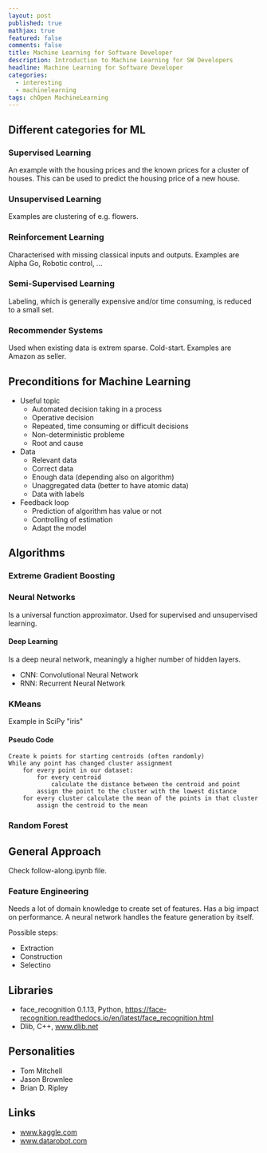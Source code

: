 ```yaml
---
layout: post
published: true
mathjax: true
featured: false
comments: false
title: Machine Learning for Software Developer
description: Introduction to Machine Learning for SW Developers
headline: Machine Learning for Software Developer
categories:
  - interesting
  - machinelearning
tags: chOpen MachineLearning
---
```

## Different categories for ML

### Supervised Learning
An example with the housing prices and the known prices for a cluster of houses. This can be used to predict the housing price of a new house.

### Unsupervised Learning
Examples are clustering of e.g. flowers.

### Reinforcement Learning
Characterised with missing classical inputs and outputs.
Examples are Alpha Go, Robotic control, ...

### Semi-Supervised Learning
Labeling, which is generally expensive and/or time consuming, is reduced to a small set.

### Recommender Systems
Used when existing data is extrem sparse. Cold-start.
Examples are Amazon as seller.


## Preconditions for Machine Learning
- Useful topic
  - Automated decision taking in a process
  - Operative decision
  - Repeated, time consuming or difficult decisions
  - Non-deterministic probleme
  - Root and cause
- Data
  - Relevant data
  - Correct data
  - Enough data (depending also on algorithm)
  - Unaggregated data (better to have atomic data)
  - Data with labels
- Feedback loop
  - Prediction of algorithm has value or not
  - Controlling of estimation
  - Adapt the model
 
 
## Algorithms

### Extreme Gradient Boosting

### Neural Networks
Is a universal function approximator. Used for supervised and unsupervised learning.

#### Deep Learning
Is a deep neural network, meaningly a higher number of hidden layers.

- CNN: Convolutional Neural Network
- RNN: Recurrent Neural Network

### KMeans
Example in SciPy "iris"

#### Pseudo Code
```
Create k points for starting centroids (often randomly)
While any point has changed cluster assignment
	for every point in our dataset:
		for every centroid
			calculate the distance between the centroid and point
		assign the point to the cluster with the lowest distance
	for every cluster calculate the mean of the points in that cluster
		assign the centroid to the mean
```

### Random Forest


## General Approach
Check follow-along.ipynb file.

### Feature Engineering
Needs a lot of domain knowledge to create set of features. Has a big impact on performance. A neural network handles the feature generation by itself. 

Possible steps:
- Extraction
- Construction
- Selectino


## Libraries
- face_recognition 0.1.13, Python, https://face-recognition.readthedocs.io/en/latest/face_recognition.html
- Dlib, C++, www.dlib.net


## Personalities
- Tom Mitchell
- Jason Brownlee
- Brian D. Ripley


## Links
- www.kaggle.com
- www.datarobot.com